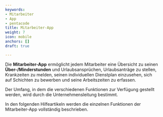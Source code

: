 ```yaml
---
keywords:
- Mitarbeiter
- App
- pentacode
title: Mitarbeiter-App
weight: 7
icon: mobile
anchors: []
draft: true

---
```

Die **Mitarbeiter-App** ermöglicht jedem Mitarbeiter eine Übersicht zu seinen **Über-/Minderstunden** und Urlaubsansprüchen, Urlaubsanträge zu stellen, Krankzeiten zu melden, seinen individuellen Dienstplan einzusehen, sich auf Schichten zu bewerben und seine Arbeitszeiten zu erfassen.

Der Umfang, in dem die verschiedenen Funktionen zur Verfügung gestellt werden, wird durch die Unternehmensleitung bestimmt.

In den folgenden Hilfeartikeln werden die einzelnen Funktionen der Mitarbeiter-App vollständig beschrieben.